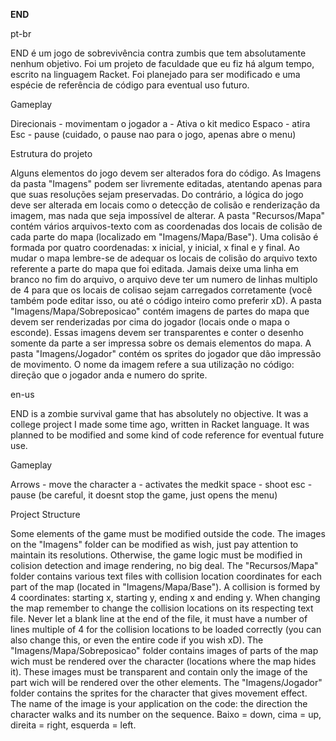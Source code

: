 <strong>END</strong>
<p>pt-br</p>
<p>
    END é um jogo de sobrevivência contra zumbis que tem absolutamente nenhum objetivo. Foi um projeto de faculdade que eu fiz há algum tempo, escrito na linguagem Racket. Foi planejado para ser modificado e uma espécie de referência de código para eventual uso futuro.
</p>
Gameplay
<p>
    Direcionais - movimentam o jogador
    a - Ativa o kit medico
    Espaco - atira
    Esc - pause (cuidado, o pause nao para o jogo, apenas abre o menu)
</p>
Estrutura do projeto
<p>
    Alguns elementos do jogo devem ser alterados fora do código. 
    As Imagens da pasta "Imagens" podem ser livremente editadas, atentando apenas para que suas resoluções sejam preservadas. Do contrário, a lógica do jogo deve ser alterada em locais como o detecção de colisão e renderização da imagem, mas nada que seja impossível de alterar. 
    A pasta "Recursos/Mapa" contém vários arquivos-texto com as coordenadas dos locais de colisão de cada parte do mapa (localizado em "Imagens/Mapa/Base"). Uma colisão é formada por quatro coordenadas: x inicial, y inicial, x final e y final. Ao mudar o mapa lembre-se de adequar os locais de colisão do arquivo texto referente a parte do mapa que foi editada. Jamais deixe uma linha em branco no fim do arquivo, o arquivo deve ter um numero de linhas multiplo de 4 para que os locais de colisao sejam carregados corretamente (você também pode editar isso, ou até o código inteiro como preferir xD).
    A pasta "Imagens/Mapa/Sobreposicao" contém imagens de partes do mapa que devem ser renderizadas por cima do jogador (locais onde o mapa o esconde). Essas imagens devem ser transparentes e conter o desenho somente da parte a ser impressa sobre os demais elementos do mapa.
    A pasta "Imagens/Jogador" contém os sprites do jogador que dão impressão de movimento. O nome da imagem refere a sua utilização no código: direção que o jogador anda e numero do sprite. 
</p>

<p>en-us</p>
<p>
    END is a zombie survival game that has absolutely no objective. It was a college project I made some time ago, written in Racket language. It was planned to be modified and some kind of code reference for eventual future use.
</p>
Gameplay
<p>
    Arrows - move the character
    a - activates the medkit
    space - shoot
    esc - pause (be careful, it doesnt stop the game, just opens the menu)
</p>
Project Structure
<p>
    Some elements of the game must be modified outside the code.
    The images on the "Imagens" folder can be modified as wish, just pay attention to maintain its resolutions. Otherwise, the game logic must be modified in colision detection and image rendering, no big deal. The "Recursos/Mapa" folder contains various text files with collision location coordinates for each part of the map (located in "Imagens/Mapa/Base"). A collision is formed by 4 coordinates: starting x, starting y, ending x and ending y. When changing the map remember to change the collision locations on its respecting text file. Never let a blank line at the end of the file, it must have a number of lines multiple of 4 for the collision locations to be loaded correctly (you can also change this, or even the entire code if you wish xD).
    The "Imagens/Mapa/Sobreposicao" folder contains images of parts of the map wich must be rendered over the character (locations where the map hides it). These images must be transparent and contain only the image of the part wich will be rendered over the other elements.
    The "Imagens/Jogador" folder contains the sprites for the character that gives movement effect. The name of the image is your application on the code: the direction the character walks and its number on the sequence. Baixo = down, cima = up, direita = right, esquerda = left.
</p>